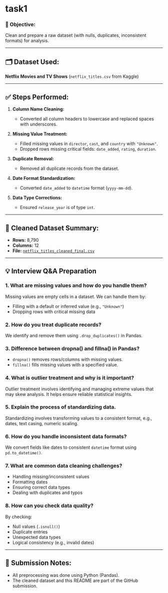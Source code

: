 # task1
### 🎯 Objective:
Clean and prepare a raw dataset (with nulls, duplicates, inconsistent formats) for analysis.

---

## 🗂 Dataset Used:
**Netflix Movies and TV Shows** (`netflix_titles.csv` from Kaggle)

---

## ✅ Steps Performed:

1. **Column Name Cleaning:**
   - Converted all column headers to lowercase and replaced spaces with underscores.

2. **Missing Value Treatment:**
   - Filled missing values in `director`, `cast`, and `country` with `"Unknown"`.
   - Dropped rows missing critical fields: `date_added`, `rating`, `duration`.

3. **Duplicate Removal:**
   - Removed all duplicate records from the dataset.

4. **Date Format Standardization:**
   - Converted `date_added` to `datetime` format (`yyyy-mm-dd`).

5. **Data Type Corrections:**
   - Ensured `release_year` is of type `int`.

---

## 🧼 Cleaned Dataset Summary:

- **Rows:** 8,790  
- **Columns:** 12  
- **File:** [`netflix_titles_cleaned_final.csv`](netflix_titles_cleaned_final.csv)

---

## 💡 Interview Q&A Preparation

### 1. What are missing values and how do you handle them?
Missing values are empty cells in a dataset. We can handle them by:
- Filling with a default or inferred value (e.g., `"Unknown"`)
- Dropping rows with critical missing data

### 2. How do you treat duplicate records?
We identify and remove them using `.drop_duplicates()` in Pandas.

### 3. Difference between dropna() and fillna() in Pandas?
- `dropna()` removes rows/columns with missing values.
- `fillna()` fills missing values with a specified value.

### 4. What is outlier treatment and why is it important?
Outlier treatment involves identifying and managing extreme values that may skew analysis. It helps ensure reliable statistical insights.

### 5. Explain the process of standardizing data.
Standardizing involves transforming values to a consistent format, e.g., dates, text casing, numeric scaling.

### 6. How do you handle inconsistent data formats?
We convert fields like dates to consistent `datetime` format using `pd.to_datetime()`.

### 7. What are common data cleaning challenges?
- Handling missing/inconsistent values
- Formatting dates
- Ensuring correct data types
- Dealing with duplicates and typos

### 8. How can you check data quality?
By checking:
- Null values (`.isnull()`)
- Duplicate entries
- Unexpected data types
- Logical consistency (e.g., invalid dates)

---

## 📝 Submission Notes:
- All preprocessing was done using Python (Pandas).
- The cleaned dataset and this README are part of the GitHub submission.


